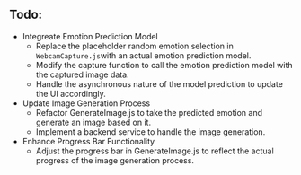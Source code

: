 ## Todo: 
- Integreate Emotion Prediction Model
    - Replace the placeholder random emotion selection in `WebcamCapture.js`with an actual emotion prediction model. 
    - Modify the capture function to call the emotion prediction model with the captured image data.
    - Handle the asynchronous nature of the model prediction to update the UI accordingly.
- Update Image Generation Process
    - Refactor GenerateImage.js to take the predicted emotion and generate an image based on it.
    - Implement a backend service to handle the image generation.
-  Enhance Progress Bar Functionality
    - Adjust the progress bar in GenerateImage.js to reflect the actual progress of the image generation process.


